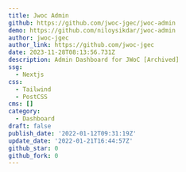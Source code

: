 ```yaml
---
title: Jwoc Admin
github: https://github.com/jwoc-jgec/jwoc-admin
demo: https://github.com/niloysikdar/jwoc-admin
author: jwoc-jgec
author_link: https://github.com/jwoc-jgec
date: 2023-11-28T08:13:56.731Z
description: Admin Dashboard for JWoC [Archived]
ssg:
  - Nextjs
css:
  - Tailwind
  - PostCSS
cms: []
category:
  - Dashboard
draft: false
publish_date: '2022-01-12T09:31:19Z'
update_date: '2022-01-21T16:44:57Z'
github_star: 0
github_fork: 0
---
```


